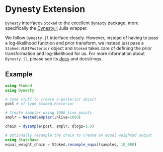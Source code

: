 # Dynesty Extension

`Dynesty` interfaces `Stoked` to the excellent [`dynesty`](https://github.com/joshspeagle/dynesty) package, more specifically
the [Dynesty.jl](https://github.com/ptiede/Dynesty.jl) Julia wrapper.

We follow `Dynesty.jl` interface closely. However, 
instead of having to pass a log-likelihood function and prior transform, we instead just pass a `Stoked.VLBIPosterior` object
and `Stoked` takes care of defining the prior transformation and 
log-likelihood for us.
For more information about `Dynesty.jl`, please see its [docs](https://github.com/ptiede/Dynesty.jl) and docstrings.

## Example

```julia
using Stoked
using Dynesty

# Some stuff to create a posterior object
post # of type Stoked.Posterior

# Create sampler using 1000 live points
smplr = NestedSampler(;nlive=1000)

chain = dysample(post, smplr; dlogz=1.0)

# Optionally resample the chain to create an equal weighted output
using StatsBase
equal_weight_chain = Stoked.resample_equal(samples, 10_000)
```
